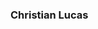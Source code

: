 ### Christian Lucas

<!--
**chrstnlucaas/chrstnlucaas** is a ✨ _special_ ✨ repository because its `README.md` (this file) appears on your GitHub profile.

Here are some ideas to get you started:

- 🌱 I’m currently learning something new
- 👯 I’m looking to collaborate on a project or product
- 💬 Ask me about anything
- 📫 You can reach me via gmail chrstnlucaas@gmail.com
- ⚡ Fun fact: laughing is the only way to cure yourself
--!>
